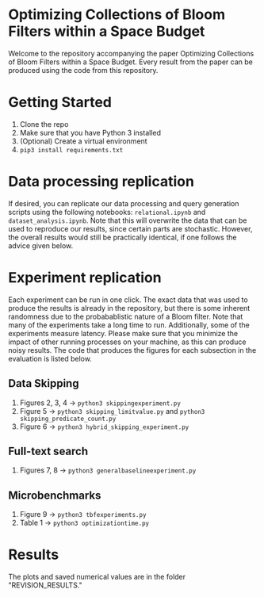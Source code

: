 # Optimizing Collections of Bloom Filters within a Space Budget
Welcome to the repository accompanying the paper Optimizing Collections of Bloom Filters within a Space Budget. Every result from the paper can be produced using the code from this repository. 

# Getting Started
1. Clone the repo
2. Make sure that you have Python 3 installed
3. (Optional) Create a virtual environment
4. `pip3 install requirements.txt`

# Data processing replication
If desired, you can replicate our data processing and query generation scripts using the following notebooks: `relational.ipynb` and `dataset_analysis.ipynb`. Note that this will overwrite the data that can be used to reproduce our results, since certain parts are stochastic. However, the overall results would still be practically identical, if one follows the advice given below. 

# Experiment replication
Each experiment can be run in one click. The exact data that was used to produce the results is already in the repository, but there is some inherent randomness due to the probabablistic nature of a Bloom filter. Note that many of the experiments take a long time to run. Additionally, some of the experiments measure latency. Please make sure that you minimize the impact of other running processes on your machine, as this can produce noisy results. The code that produces the figures for each subsection in the evaluation is listed below.    

## Data Skipping
1. Figures 2, 3, 4 -> `python3 skippingexperiment.py`
2. Figure 5 -> `python3 skipping_limitvalue.py` and `python3 skipping_predicate_count.py`
3. Figure 6 -> `python3 hybrid_skipping_experiment.py`

## Full-text search
1. Figures 7, 8 -> `python3 generalbaselineexperiment.py`

## Microbenchmarks
1. Figure 9 -> `python3 tbfexperiments.py`
2. Table 1 -> `python3 optimizationtime.py`

# Results
The plots and saved numerical values are in the folder "REVISION_RESULTS."
